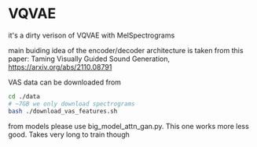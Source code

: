 # VQVAE
it's a dirty verison of VQVAE with MelSpectrograms 


main buiding idea of the encoder/decoder architecture is taken from this paper: Taming Visually Guided Sound Generation, https://arxiv.org/abs/2110.08791

VAS data can be downloaded from 

```bash
cd ./data
# ~7GB we only download spectrograms
bash ./download_vas_features.sh

```
from models please use big_model_attn_gan.py. This one works more less good. Takes very long to train though
